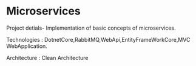 # Microservices

Project detials-
Implementation of basic concepts of microservices.

Technologies : DotnetCore,RabbitMQ,WebApi,EntityFrameWorkCore,MVC WebApplication.

Architecture : Clean Architecture

